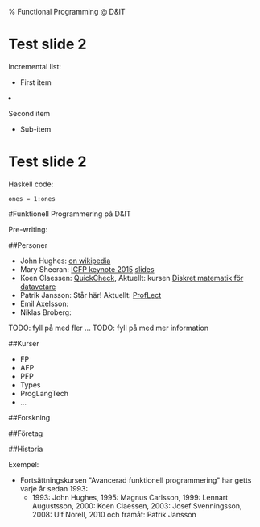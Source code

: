 % Functional Programming @ D&IT



Test slide 2
====================================================================================================

Incremental list:

  <div class="incremental">

* First item

  </div>
  <div class="incremental">

* Second item
    * Sub-item

  </div>



Test slide 2
================================================================================

Haskell code:

~~~~~~~~~~~~~~~~~~~~~~~~~~~~~~~~~~~~~~~~{.haskell}
ones = 1:ones
~~~~~~~~~~~~~~~~~~~~~~~~~~~~~~~~~~~~~~~~

#Funktionell Programmering på D&IT

Pre-writing:

##Personer

* John Hughes: [on wikipedia](https://en.wikipedia.org/wiki/John_Hughes_(computer_scientist))
* Mary Sheeran: [ICFP keynote 2015](https://www.youtube.com/watch?v=gz8JpdAwtuo&index=15&list=PLnqUlCo055hWNtUo1Haoq347VhCqIjs7u) [slides](http://icfpconference.org/icfp2015/sheeran-keynote.pdf)
* Koen Claessen: [QuickCheck](https://en.wikipedia.org/wiki/QuickCheck), Aktuellt: kursen [Diskret matematik för datavetare](http://www.cse.chalmers.se/edu/course/DIT980/)
* Patrik Jansson: Står här! Aktuellt: [ProfLect](https://github.com/patrikja/ProfLect)
* Emil Axelsson:
* Niklas Broberg:

TODO: fyll på med fler ...
TODO: fyll på med mer information


##Kurser

* FP
* AFP
* PFP
* Types
* ProgLangTech
* ...



##Forskning

##Företag

##Historia

Exempel:
* Fortsättningskursen "Avancerad funktionell programmering" har getts varje år sedan 1993:
    * 1993: John Hughes, 1995: Magnus Carlsson, 1999: Lennart Augustsson, 2000: Koen Claessen, 2003: Josef Svenningsson, 2008: Ulf Norell, 2010 och framåt: Patrik Jansson
